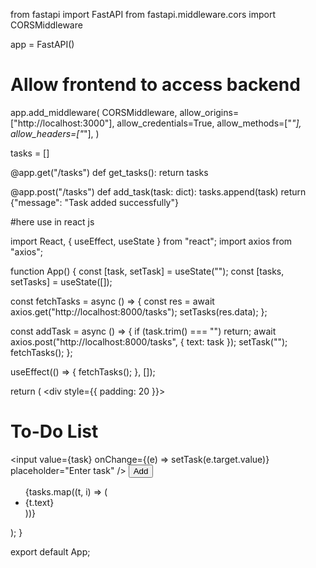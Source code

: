 from fastapi import FastAPI
from fastapi.middleware.cors import CORSMiddleware

app = FastAPI()

# Allow frontend to access backend
app.add_middleware(
    CORSMiddleware,
    allow_origins=["http://localhost:3000"],
    allow_credentials=True,
    allow_methods=["*"],
    allow_headers=["*"],
)

tasks = []

@app.get("/tasks")
def get_tasks():
    return tasks

@app.post("/tasks")
def add_task(task: dict):
    tasks.append(task)
    return {"message": "Task added successfully"}


#here use in react js


import React, { useEffect, useState } from "react";
import axios from "axios";

function App() {
  const [task, setTask] = useState("");
  const [tasks, setTasks] = useState([]);

  const fetchTasks = async () => {
    const res = await axios.get("http://localhost:8000/tasks");
    setTasks(res.data);
  };

  const addTask = async () => {
    if (task.trim() === "") return;
    await axios.post("http://localhost:8000/tasks", { text: task });
    setTask("");
    fetchTasks();
  };

  useEffect(() => {
    fetchTasks();
  }, []);

  return (
    <div style={{ padding: 20 }}>
      <h1>To-Do List</h1>
      <input
        value={task}
        onChange={(e) => setTask(e.target.value)}
        placeholder="Enter task"
      />
      <button onClick={addTask}>Add</button>
      <ul>
        {tasks.map((t, i) => (
          <li key={i}>{t.text}</li>
        ))}
      </ul>
    </div>
  );
}

export default App;
